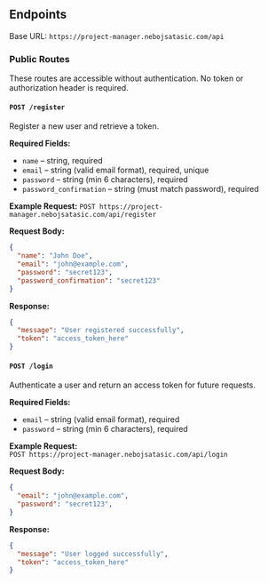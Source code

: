 ## Endpoints

Base URL: `https://project-manager.nebojsatasic.com/api`

### Public Routes

These routes are accessible without authentication. No token or authorization header is required.

#### `POST /register`

Register a new user and retrieve a token.

**Required Fields:**
- `name` – string, required
- `email` – string (valid email format), required, unique
- `password` – string (min 6 characters), required
- `password_confirmation` – string (must match password), required

**Example Request:** `POST https://project-manager.nebojsatasic.com/api/register`

**Request Body:**
```json
{
  "name": "John Doe",
  "email": "john@example.com",
  "password": "secret123",
  "password_confirmation": "secret123"
}
```

**Response:**
```json
{
  "message": "User registered successfully",
  "token": "access_token_here"
}
```

#### `POST /login`

Authenticate a user and return an access token for future requests.

**Required Fields:**
- `email` – string (valid email format), required
- `password` – string (min 6 characters), required

**Example Request:**  
`POST https://project-manager.nebojsatasic.com/api/login`

**Request Body:**
```json
{
  "email": "john@example.com",
  "password": "secret123",
}
```

**Response:**
```json
{
  "message": "User logged successfully",
  "token": "access_token_here"
}
```
